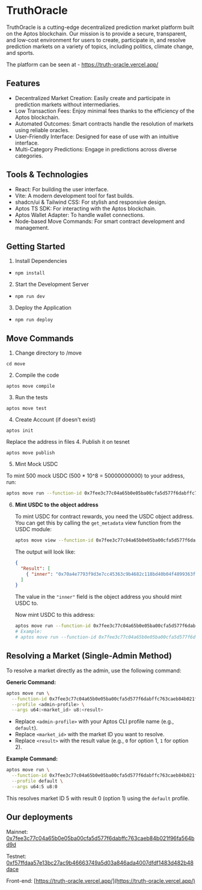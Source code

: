 # TruthOracle
TruthOracle is a cutting-edge decentralized prediction market platform built on the Aptos blockchain. Our mission is to provide a secure, transparent, and low-cost environment for users to create, participate in, and resolve prediction markets on a variety of topics, including politics, climate change, and sports.

The platform can be seen at - https://truth-oracle.vercel.app/

## Features
- Decentralized Market Creation: Easily create and participate in prediction markets without intermediaries.
- Low Transaction Fees: Enjoy minimal fees thanks to the efficiency of the Aptos blockchain.
- Automated Outcomes: Smart contracts handle the resolution of markets using reliable oracles.
- User-Friendly Interface: Designed for ease of use with an intuitive interface.
- Multi-Category Predictions: Engage in predictions across diverse categories.

## Tools & Technologies
- React: For building the user interface.
- Vite: A modern development tool for fast builds.
- shadcn/ui & Tailwind CSS: For stylish and responsive design.
- Aptos TS SDK: For interacting with the Aptos blockchain.
- Aptos Wallet Adapter: To handle wallet connections.
- Node-based Move Commands: For smart contract development and management.

## Getting Started
1. Install Dependencies

- `npm install`

2. Start the Development Server
- `npm run dev`
3. Deploy the Application

- `npm run deploy`

## Move Commands
1. Change directory to /move
```
cd move
```
2. Compile the code
```
aptos move compile
```
3. Run the tests
```
aptos move test
```
4. Create Account (if doesn't exist)
```
aptos init
```
Replace the address in files
4. Publish it on tesnet
```
aptos move publish
```

5. Mint Mock USDC

To mint 500 mock USDC (500 * 10^8 = 50000000000) to your address, run:
```sh
aptos move run --function-id 0x7fee3c77c04a65b0e05ba00cfa5d577f6dabffc763caeb84b021f96fa564bd9d::usdc::mint --profile default --args address:0x7fee3c77c04a65b0e05ba00cfa5d577f6dabffc763caeb84b021f96fa564bd9d u64:100000000000
```

6. **Mint USDC to the object address**

   To mint USDC for contract rewards, you need the USDC object address. You can get this by calling the `get_metadata` view function from the USDC module:

   ```sh
   aptos move view --function-id 0x7fee3c77c04a65b0e05ba00cfa5d577f6dabffc763caeb84b021f96fa564bd9d::usdc::get_metadata
   ```

   The output will look like:
   ```json
   {
     "Result": [
       { "inner": "0x70a4e7793f9d3e7cc45363c9b4682c118bd40b04f4899363f5221ba2e4e91176" }
     ]
   }
   ```
   The value in the `"inner"` field is the object address you should mint USDC to.

   Now mint USDC to this address:
   ```sh
   aptos move run --function-id 0x7fee3c77c04a65b0e05ba00cfa5d577f6dabffc763caeb84b021f96fa564bd9d::usdc::mint --profile default --args address:<OBJECT_ADDRESS> u64:100000000000
   # Example:
   # aptos move run --function-id 0x7fee3c77c04a65b0e05ba00cfa5d577f6dabffc763caeb84b021f96fa564bd9d::usdc::mint --profile default --args address:0x70a4e7793f9d3e7cc45363c9b4682c118bd40b04f4899363f5221ba2e4e91176 u64:100000000000
   ```

## Resolving a Market (Single-Admin Method)

To resolve a market directly as the admin, use the following command:

**Generic Command:**
```sh
aptos move run \
  --function-id 0x7fee3c77c04a65b0e05ba00cfa5d577f6dabffc763caeb84b021f96fa564bd9d::truthoracle::record_result \
  --profile <admin-profile> \
  --args u64:<market_id> u8:<result>
```
- Replace `<admin-profile>` with your Aptos CLI profile name (e.g., `default`).
- Replace `<market_id>` with the market ID you want to resolve.
- Replace `<result>` with the result value (e.g., `0` for option 1, `1` for option 2).

**Example Command:**
```sh
aptos move run \
  --function-id 0x7fee3c77c04a65b0e05ba00cfa5d577f6dabffc763caeb84b021f96fa564bd9d::truthoracle::record_result \
  --profile default \
  --args u64:5 u8:0
```
This resolves market ID 5 with result 0 (option 1) using the `default` profile.

## Our deployments

Mainnet: [0x7fee3c77c04a65b0e05ba00cfa5d577f6dabffc763caeb84b021f96fa564bd9d](https://explorer.aptoslabs.com/account/0x7fee3c77c04a65b0e05ba00cfa5d577f6dabffc763caeb84b021f96fa564bd9d?network=mainnet)

Testnet: [0xf57ffdaa57e13bc27ac9b46663749a5d03a846ada4007dfdf1483d482b48dace](https://explorer.aptoslabs.com/account/0xf57ffdaa57e13bc27ac9b46663749a5d03a846ada4007dfdf1483d482b48dace?network=testnet)

Front-end: [https://truth-oracle.vercel.app/](https://truth-oracle.vercel.app/)
